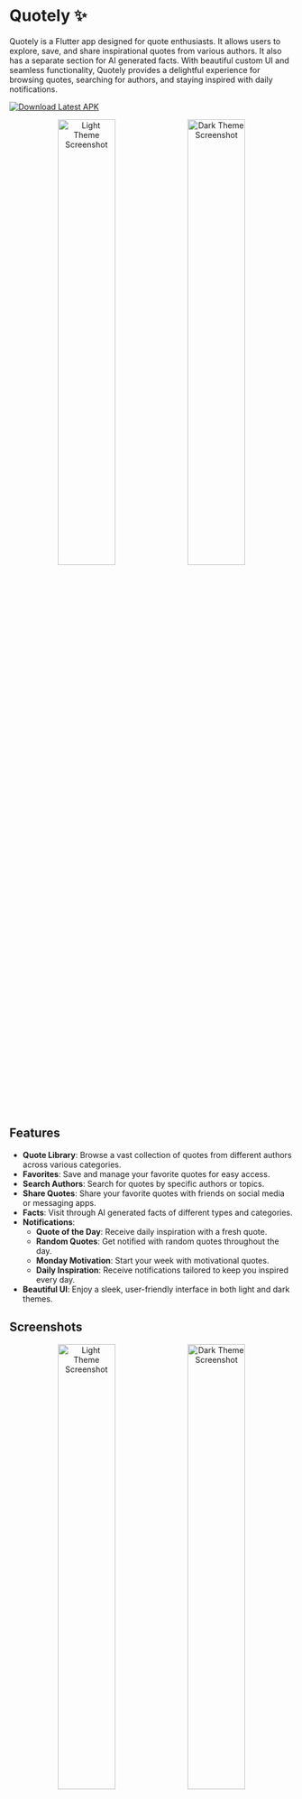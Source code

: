 # Quotely ✨  

Quotely is a Flutter app designed for quote enthusiasts. It allows users to explore, save, and share inspirational quotes from various authors. It also has a separate section for AI generated facts. With beautiful custom UI and seamless functionality, Quotely provides a delightful experience for browsing quotes, searching for authors, and staying inspired with daily notifications.  

[![Download Latest APK](https://img.shields.io/badge/Download-Latest%20APK-brightgreen?style=for-the-badge&logo=android)](https://github.com/theprantadutta/quotely_flutter_app/releases/latest/download/quotely.apk)

<p align="center">  
  <img alt="Light Theme Screenshot" src="./screenshots/quotely_1_light.jpg" width="45%" />  
  <img alt="Dark Theme Screenshot" src="./screenshots/quotely_1_dark.jpg" width="45%" />  
</p>  

## Features  

- **Quote Library**: Browse a vast collection of quotes from different authors across various categories.  
- **Favorites**: Save and manage your favorite quotes for easy access.  
- **Search Authors**: Search for quotes by specific authors or topics.  
- **Share Quotes**: Share your favorite quotes with friends on social media or messaging apps.  
- **Facts**: Visit through AI generated facts of different types and categories. 
- **Notifications**:  
  - **Quote of the Day**: Receive daily inspiration with a fresh quote.  
  - **Random Quotes**: Get notified with random quotes throughout the day.  
  - **Monday Motivation**: Start your week with motivational quotes.  
  - **Daily Inspiration**: Receive notifications tailored to keep you inspired every day.  
- **Beautiful UI**: Enjoy a sleek, user-friendly interface in both light and dark themes.  

## Screenshots  

<p align="center">  
  <img alt="Light Theme Screenshot" src="./screenshots/quotely_1_light.jpg" width="45%" />  
  <img alt="Dark Theme Screenshot" src="./screenshots/quotely_1_dark.jpg" width="45%" />  
</p>  

<p align="center">  
  <img alt="Light Theme Screenshot" src="./screenshots/quotely_2_light.jpg" width="45%" />  
  <img alt="Dark Theme Screenshot" src="./screenshots/quotely_2_dark.jpg" width="45%" />  
</p>  

<p align="center">  
  <img alt="Light Theme Screenshot" src="./screenshots/quotely_3_light.jpg" width="45%" />  
  <img alt="Dark Theme Screenshot" src="./screenshots/quotely_3_dark.jpg" width="45%" />  
</p>  

<p align="center">  
  <img alt="Light Theme Screenshot" src="./screenshots/quotely_4_light.jpg" width="45%" />  
  <img alt="Dark Theme Screenshot" src="./screenshots/quotely_4_dark.jpg" width="45%" />  
</p>  

<p align="center">  
  <img alt="Light Theme Screenshot" src="./screenshots/quotely_5_light.jpg" width="45%" />  
  <img alt="Dark Theme Screenshot" src="./screenshots/quotely_5_dark.jpg" width="45%" />  
</p>  

<p align="center">  
  <img alt="Light Theme Screenshot" src="./screenshots/quotely_6_light.jpg" width="45%" />  
  <img alt="Dark Theme Screenshot" src="./screenshots/quotely_6_dark.jpg" width="45%" />  
</p>  
</p>  

## 📡 API Integration  

Quotely integrates with various APIs to fetch a wide collection of quotes and author information dynamically.  

### 💬 **Quotable API**  

- **Purpose**: Provides a collection of quotes, author details, and categories.  
- **Features**:  
  - Fetch random quotes for notifications and daily inspiration.  
  - Retrieve quotes by specific authors or themes.  
  - Dynamic data updates ensure you always have fresh content.  

- **Documentation**: [Quotable API Documentation](https://github.com/lukePeavey/quotable) 

### ** ChatGPT, Mistral, Gemeni etc. **
- **Features**:
  - Provides AI generated facts.

---  

### 📊 **Tech Stack**  

- **Framework**: Flutter  

- **Languages**: Dart  

- **APIs**: Quotable APIs (Customizable)  

- **Design**: Custom widgets and UI components styled for Quotely  